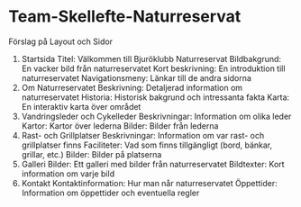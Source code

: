 # Team-Skellefte-Naturreservat
Förslag på Layout och Sidor
1. Startsida
Titel: Välkommen till Bjuröklubb Naturreservat
Bildbakgrund: En vacker bild från naturreservatet
Kort beskrivning: En introduktion till naturreservatet
Navigationsmeny: Länkar till de andra sidorna
2. Om Naturreservatet
Beskrivning: Detaljerad information om naturreservatet
Historia: Historisk bakgrund och intressanta fakta
Karta: En interaktiv karta över området
3. Vandringsleder och Cykelleder
Beskrivningar: Information om olika leder
Kartor: Kartor över lederna
Bilder: Bilder från lederna
4. Rast- och Grillplatser
Beskrivningar: Information om var rast- och grillplatser finns
Faciliteter: Vad som finns tillgängligt (bord, bänkar, grillar, etc.)
Bilder: Bilder på platserna
5. Galleri
Bilder: Ett galleri med bilder från naturreservatet
Bildtexter: Kort information om varje bild
6. Kontakt
Kontaktinformation: Hur man når naturreservatet
Öppettider: Information om öppettider och eventuella regler
